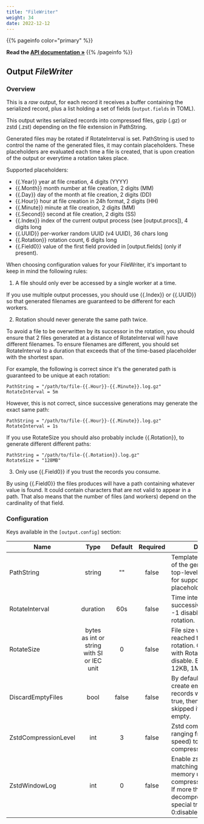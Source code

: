 ```yaml
---
title: "FileWriter"
weight: 34
date: 2022-12-12
---
```

{{% pageinfo color="primary" %}}

**Read the [API documentation &raquo;](https://pkg.go.dev/github.com/AdRoll/baker/output#FileWriter)**
{{% /pageinfo %}}

## Output *FileWriter*

### Overview
This is a *raw* output, for each record it receives a buffer containing the serialized record, plus a list holding a set of fields (`output.fields` in TOML).


This output writes serialized records into compressed files, gzip (.gz) or zstd
(.zst) depending on the file extension in PathString.

Generated files may be rotated if RotateInterval is set. PathString is used to
control the name of the generated files, it may contain placeholders. These
placeholders are evaluated each time a file is created, that is upon creation
of the output or everytime a rotation takes place.

Supported placeholders:
 - {{.Year}}      year at file creation, 4 digits (YYYY)
 - {{.Month}}     month number at file creation, 2 digits (MM)
 - {{.Day}}       day of the month at file creation, 2 digits (DD)
 - {{.Hour}}      hour at file creation in 24h format, 2 digits (HH)
 - {{.Minute}}    minute at file creation, 2 digits (MM)
 - {{.Second}}    second at file creation, 2 digits (SS)
 - {{.Index}}     index of the current output process (see [output.procs]), 4 digits long
 - {{.UUID}}      per-worker random UUID (v4 UUID), 36 chars long
 - {{.Rotation}}  rotation count, 6 digits long
 - {{.Field0}}    value of the first field provided in [output.fields] (only if present).
 
When choosing configuration values for your FileWriter, it's important to keep in mind
the following rules:

 1. A file should only ever be accessed by a single worker at a time.

If you use multiple output processes, you should use {{.Index}} or {{.UUID}} 
so that generated filenames are guaranteed to be different for each workers.

 2. Rotation should never generate the same path twice.
 
To avoid a file to be overwritten by its successor in the rotation, you should ensure
that 2 files generated at a distance of RotateInterval will have different filenames.
To ensure filenames are different, you should set RotateInterval to a duration that 
exceeds that of the time-based placeholder with the shortest span.

For example, the following is correct since it's the generated path is guaranteed to
be unique at each rotation:

    PathString = "/path/to/file-{{.Hour}}-{{.Minute}}.log.gz" 
    RotateInterval = 5m

However, this is not correct, since successive generations may generate the exact same 
path:

    PathString = "/path/to/file-{{.Hour}}-{{.Minute}}.log.gz" 
    RotateInterval = 1s

If you use RotateSize you should also probably include {{.Rotation}}, to generate different 
different paths:

    PathString = "/path/to/file-{{.Rotation}}.log.gz" 
    RotateSize = "128MB"

 3. Only use {{.Field0}} if you trust the records you consume.

By using {{.Field0}} the files produces will have a path containing whatever value
is found. It could contain characters that are not valid to appear in a path. That also
means that the number of files (and workers) depend on the cardinality of that field.

### Configuration

Keys available in the `[output.config]` section:

|Name|Type|Default|Required|Description|
|----|:--:|:-----:|:------:|-----------|
| PathString| string| ""| false| Template describing names of the generated files. See top-level documentation for supported placeholders..|
| RotateInterval| duration| 60s| false| Time interval between 2 successive file rotations. -1 disables interval-based rotation.|
| RotateSize| bytes as int or string with SI or IEC unit| 0| false| File size which when reached triggers a file rotation. Can be cumulated with RotateInterval. 0 to disable. Examples: 12000, 12KB, 1MB, 1MiB, etc.|
| DiscardEmptyFiles| bool| false| false| By default, rotation may create empty files if no records were received. If true, then rotation is skipped if the file would be empty.|
| ZstdCompressionLevel| int| 3| false| Zstd compression level, ranging from 1 (best speed) to 19 (best compression).|
| ZstdWindowLog| int| 0| false| Enable zstd long distance matching. Increase memory usage for both compressor/decompressor. If more than 27 the decompressor requires special treatment. 0:disabled.|

